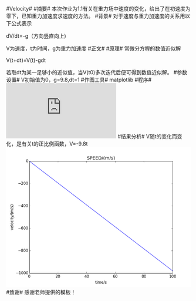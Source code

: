 #Velocity#
#摘要#
本次作业为1.1有关在重力场中速度的变化，给出了在初速度为零下，已知重力加速度求速度的方法。
#背景#
对于速度与重力加速度的关系用以下公式表示

dV/dt=-g（方向竖直向上)

V为速度，t为时间，g为重力加速度
#正文#
#原理#
常微分方程的数值近似解

V(t+dt)=V(t)-gdt

若取dt为某一足够小的近似值，当V(t0)多次迭代后便可得到数值近似解。
#参数设置#
V初始值为0，g=9.8,dt=1
#作图工具#
matplotlib
#程序#
![chapter](https://raw.githubusercontent.com/HDwhu/computationalphysics_N2013301020089/master/chapter2/%E7%AC%AC%E4%BA%94%E6%AC%A1%E4%BD%9C%E4%B8%9A.py)
#结果分析#
V随t的变化而变化，是有关t的正比例函数，V=-9.8t
![图片](https://raw.githubusercontent.com/HDwhu/computationalphysics_N2013301020089/master/chapter2/figure_1.png)
#致谢#
感谢老师提供的模板！
